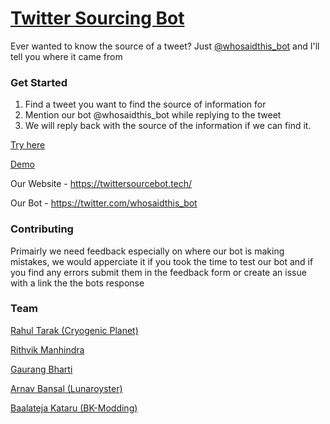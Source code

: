 # [Twitter Sourcing Bot](https://twittersourcebot.tech/)

Ever wanted to know the source of a tweet? Just [@whosaidthis_bot](https://twitter.com/whosaidthis_bot) and I'll tell you where it came from 

### Get Started

1. Find a tweet you want to find the source of information for 
2. Mention our bot @whosaidthis_bot while replying to the tweet 
3. We will reply back with the source of the information if we can find it. 

[Try here](https://ctt.ac/1ahBK)

[Demo](https://www.youtube.com/watch?v=cOBFugSMIcM)

Our Website - https://twittersourcebot.tech/

Our Bot - https://twitter.com/whosaidthis_bot

### Contributing

Primairly we need feedback especially on where our bot is making mistakes, we would apperciate it if you took the time to test our bot and if you find any errors submit them in the feedback form or create an issue with a link the the bots response


### Team

[Rahul Tarak (Cryogenic Planet)](https://cryogenicplanet.tech/)

[Rithvik Manhindra](https://www.linkedin.com/in/rithvik-mahindra/)

[Gaurang Bharti](https://www.linkedin.com/in/gaurang-bharti-269441181/)

[Arnav Bansal (Lunaroyster)](https://github.com/lunaroyster)

[Baalateja Kataru (BK-Modding)](https://github.com/BK-Modding)
